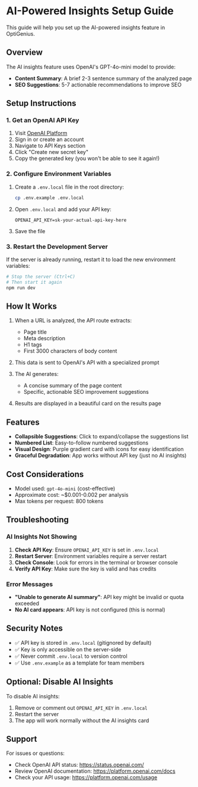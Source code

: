# AI-Powered Insights Setup Guide

This guide will help you set up the AI-powered insights feature in OptiGenius.

## Overview

The AI insights feature uses OpenAI's GPT-4o-mini model to provide:
- **Content Summary**: A brief 2-3 sentence summary of the analyzed page
- **SEO Suggestions**: 5-7 actionable recommendations to improve SEO

## Setup Instructions

### 1. Get an OpenAI API Key

1. Visit [OpenAI Platform](https://platform.openai.com/api-keys)
2. Sign in or create an account
3. Navigate to API Keys section
4. Click "Create new secret key"
5. Copy the generated key (you won't be able to see it again!)

### 2. Configure Environment Variables

1. Create a `.env.local` file in the root directory:
   ```bash
   cp .env.example .env.local
   ```

2. Open `.env.local` and add your API key:
   ```
   OPENAI_API_KEY=sk-your-actual-api-key-here
   ```

3. Save the file

### 3. Restart the Development Server

If the server is already running, restart it to load the new environment variables:

```bash
# Stop the server (Ctrl+C)
# Then start it again
npm run dev
```

## How It Works

1. When a URL is analyzed, the API route extracts:
   - Page title
   - Meta description
   - H1 tags
   - First 3000 characters of body content

2. This data is sent to OpenAI's API with a specialized prompt

3. The AI generates:
   - A concise summary of the page content
   - Specific, actionable SEO improvement suggestions

4. Results are displayed in a beautiful card on the results page

## Features

- **Collapsible Suggestions**: Click to expand/collapse the suggestions list
- **Numbered List**: Easy-to-follow numbered suggestions
- **Visual Design**: Purple gradient card with icons for easy identification
- **Graceful Degradation**: App works without API key (just no AI insights)

## Cost Considerations

- Model used: `gpt-4o-mini` (cost-effective)
- Approximate cost: ~$0.001-0.002 per analysis
- Max tokens per request: 800 tokens

## Troubleshooting

### AI Insights Not Showing

1. **Check API Key**: Ensure `OPENAI_API_KEY` is set in `.env.local`
2. **Restart Server**: Environment variables require a server restart
3. **Check Console**: Look for errors in the terminal or browser console
4. **Verify API Key**: Make sure the key is valid and has credits

### Error Messages

- **"Unable to generate AI summary"**: API key might be invalid or quota exceeded
- **No AI card appears**: API key is not configured (this is normal)

## Security Notes

- ✅ API key is stored in `.env.local` (gitignored by default)
- ✅ Key is only accessible on the server-side
- ✅ Never commit `.env.local` to version control
- ✅ Use `.env.example` as a template for team members

## Optional: Disable AI Insights

To disable AI insights:
1. Remove or comment out `OPENAI_API_KEY` in `.env.local`
2. Restart the server
3. The app will work normally without the AI insights card

## Support

For issues or questions:
- Check OpenAI API status: https://status.openai.com/
- Review OpenAI documentation: https://platform.openai.com/docs
- Check your API usage: https://platform.openai.com/usage
